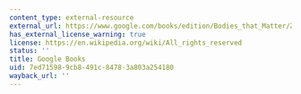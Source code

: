 ```yaml
---
content_type: external-resource
external_url: https://www.google.com/books/edition/Bodies_that_Matter/ZqiIgwQiyFYC?hl=en&gbpv=1
has_external_license_warning: true
license: https://en.wikipedia.org/wiki/All_rights_reserved
status: ''
title: Google Books
uid: 7ed71598-9cb8-491c-8478-3a803a254180
wayback_url: ''
---
```

